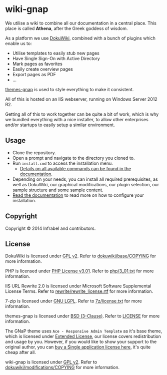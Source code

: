wiki-gnap
=========

We utilise a wiki to combine all our documentation in a central place. This place is called **Athena**, after the Greek goddess of wisdom.

As a platform we use [DokuWiki](https://www.dokuwiki.org/dokuwiki), combined with a bunch of plugins which enable us to:

  * Utilise templates to easily stub new pages
  * Have Single Sign-On with Active Directory
  * Mark pages as favorites
  * Easily create overview pages
  * Export pages as PDF
  * ...

[themes-gnap](https://github.com/infrabel/themes-gnap) is used to style everything to make it consistent.

All of this is hosted on an IIS webserver, running on Windows Server 2012 R2.

Getting all of this to work together can be quite a bit of work, which is why we bundled everything with a nice installer, to allow other enterprises and/or startups to easily setup a similar environment.

## Usage

 * Clone the repository.
 * Open a prompt and navigate to the directory you cloned to.
 * Run ```install.cmd``` to access the installation menu.
   * [Details on all available commands can be found in the documentation](https://github.com/infrabel/wiki-gnap/wiki).
 * Depending on your needs, you can install all required prerequisites, as well as DokuWiki, our graphical modifications, our plugin selection, our sample structure and some sample content.
 * [Read the documentation](https://github.com/infrabel/wiki-gnap/wiki) to read more on how to configure your installation.

## Copyright

Copyright © 2014 Infrabel and contributors.

## License

DokuWiki is licensed under [GPL v2](http://choosealicense.com/licenses/gpl-v2/ "Read more about the GPL v2 License"). Refer to [dokuwiki/base/COPYING](https://github.com/infrabel/wiki-gnap/blob/master/dokuwiki/base/COPYING) for more information.

PHP is licensed under [PHP License v3.01](http://www.php.net/license/3_01.txt "Read more about the PHP v3.01 License"). Refer to [php/3_01.txt](https://github.com/infrabel/wiki-gnap/blob/master/php/3_01.txt) for more information.

IIS URL Rewrite 2.0 is licensed under Microsoft Software Supplemental License Terms. Refer to [rewrite/rewrite_license.rtf](https://github.com/infrabel/wiki-gnap/blob/master/rewrite/rewrite_license.rtf) for more information.

7-zip is licensed under [GNU LGPL](http://choosealicense.com/licenses/lgpl-3.0/ "Read more about the LGPL Licencse"). Refer to [7z/license.txt](https://github.com/infrabel/wiki-gnap/blob/master/7z/license.txt) for more information.

themes-gnap is licensed under [BSD (3-Clause)](http://choosealicense.com/licenses/bsd-3-clause/ "Read more about the BSD (3-Clause) License"). Refer to [LICENSE](https://github.com/infrabel/themes-gnap/blob/master/LICENSE) for more information.

The GNaP theme uses ```Ace - Responsive Admin Template``` as it's base theme, which is licensed under [Extended License](https://github.com/infrabel/themes-gnap/blob/master/custom/ace/LICENSE-Ace), our license covers redistribution and usage by you. However, if you would like to show your support to the original author, you can [buy a Single application license here](https://wrapbootstrap.com/theme/ace-responsive-admin-template-WB0B30DGR?ref=cc), it's quite cheap after all.

wiki-gnap is licensed under [GPL v2](http://choosealicense.com/licenses/gpl-v2/ "Read more about the GPL v2 License"). Refer to [dokuwiki/modifications/COPYING](https://github.com/infrabel/wiki-gnap/blob/master/dokuwiki/modifications/COPYING) for more information.
